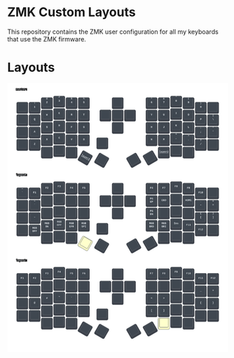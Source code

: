 # ZMK Custom Layouts

This repository contains the ZMK user configuration for all my keyboards that use the ZMK firmware.

# Layouts

![Current layout](./layout/eyelash_sofle.svg)
